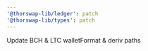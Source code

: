```yaml
---
'@thorswap-lib/ledger': patch
'@thorswap-lib/types': patch
---
```


Update BCH & LTC walletFormat & deriv paths
